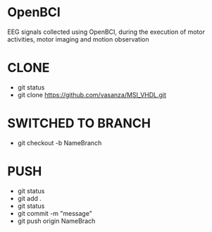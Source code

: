 # OpenBCI
EEG signals collected using OpenBCI, during the execution of motor activities, motor imaging and motion observation

# CLONE
- git status
- git clone https://github.com/vasanza/MSI_VHDL.git

# SWITCHED TO BRANCH
- git checkout -b NameBranch

# PUSH
- git status
- git add .
- git status
- git commit -m "message"
- git push origin NameBrach
